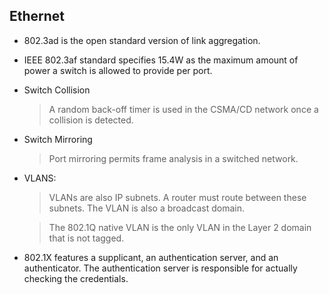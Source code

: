## Ethernet

- 802.3ad is the open standard version of link aggregation. 

- IEEE 802.3af standard specifies 15.4W as the maximum amount of power a switch is allowed to provide per port.

- Switch Collision

    > A random back-off timer is used in the CSMA/CD network once a collision is detected. 

- Switch Mirroring 

     > Port mirroring permits frame analysis in a switched network. 

- VLANS: 

    > VLANs are also IP subnets. A router must route between these subnets. The VLAN is also a broadcast domain.

    > The 802.1Q native VLAN is the only VLAN in the Layer 2 domain that is not tagged. 

- 802.1X features a supplicant, an authentication server, and an authenticator. The authentication server is responsible for actually checking the credentials.